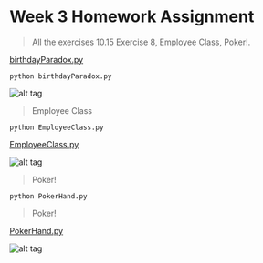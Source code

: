 # Week 3 Homework Assignment

> All the exercises 10.15 Exercise 8, Employee Class, Poker!.

[birthdayParadox.py](https://github.com/rpotluri12/ase16groupi/blob/master/code/3/birthdayParadox.py)

`python birthdayParadox.py`

![alt tag](https://github.com/rpotluri12/ase16groupi/blob/master/code/3/Screenshots/Exercise%208.png)

> Employee Class

`python EmployeeClass.py`

[EmployeeClass.py](https://github.com/rpotluri12/ase16groupi/blob/master/code/3/EmployeeClass.py)

![alt tag](https://github.com/rpotluri12/ase16groupi/blob/master/code/3/Screenshots/Employee%20Class.png)

> Poker!

`python PokerHand.py`
> Poker!

[PokerHand.py](https://github.com/rpotluri12/ase16groupi/blob/master/code/3/PokerHand.py)

![alt tag](https://github.com/rpotluri12/ase16groupi/blob/master/code/3/Screenshots/Poker.png)
